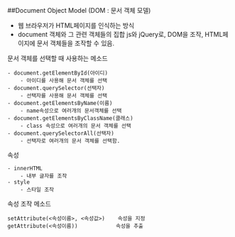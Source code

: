 ##Document Object Model (DOM : 문서 객체 모델)
- 웹 브라우저가 HTML페이지를 인식하는 방식
- document 객체와 그 관련 객체들의 집합
js와 jQuery로, DOM을 조작, HTML페이지에 문서 객체들을 조작할 수 있음.


문서 객체를 선택할 때 사용하는 메소드
```
- document.getElementById(아이디)
    - 아이디를 사용해 문서 객체를 선택
- document.querySelector(선택자)
    - 선택자를 사용해 문서 객체를 선택
- document.getElementsByName(이름)
    - name속성으로 여러개의 문서객체를 선택
- document.getElementsByClassName(클래스)
    - class 속성으로 여러개의 문서 객체를 선택
- document.querySelectorAll(선택자)
    - 선택자로 여러개의 문서 객체를 선택함.
```
속성
```
- innerHTML
    - 내부 글자를 조작
- style
    - 스타일 조작

```
속성 조작 메소드
```
setAttribute(<속성이름>, <속성값>)    속성을 지정
getAttribute(<속성이름))            속성을 추출
```